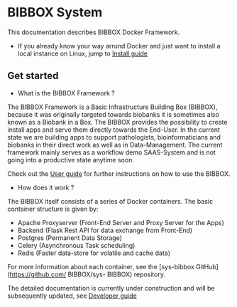 #  BIBBOX System

This documentation describes BIBBOX Docker Framework. <br>

* If you already know your way arrund Docker and just want to install a local instance on Linux, jump to [Install  guide](installation_v4_bibbox_linux)

## Get started

* What is the BIBBOX Framework ?

The  BIBBOX Framework is a Basic Infrastructure Building Box (BIBBOX), because it was originally targeted towards biobanks it is sometimes also known as a Biobank in a Box. The BIBBOX provides the possibility to create install apps and serve them directly towards the End-User. In the current state we are building apps to support pathologists, bioinformaticians and biobanks in their direct work as well as in Data-Management. The current framework mainly serves as a workflow demo SAAS-System and is not going into a productive state anytime soon. 

Check out the [User guide](user-guide) for further instructions on how to use the  BIBBOX.


* How does it work ?

The  BIBBOX itself consists of a series of Docker containers. The basic container structure is given by:

* Apache Proxyserver (Front-End Server and Proxy Server for the Apps)
* Backend (Flask Rest API for data exchange from Front-End) 
* Postgres (Permanent Data Storage)
* Celery (Asynchronous Task scheduling)
* Redis (Faster data-store for volatile and cache data)

For more information about each container, see the [sys-bibbox GitHub](https://github.com/ BIBBOX/sys- BIBBOX) repository.

The detailed documentation is currently under construction and will be subsequently updated, see [Developer guide](developer-guide)








